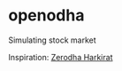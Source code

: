# openodha

Simulating stock market

Inspiration: [Zerodha Harkirat](https://www.youtube.com/watch?v=aEMBp9Bqfwc&ab_channel=HarkiratSingh)
